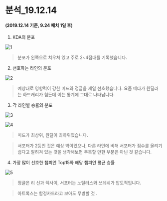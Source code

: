 # 분석_19.12.14

#### (2019.12.14 기준, 9.24 패치 1일 후)

1. KDA의 분포

![1](https://user-images.githubusercontent.com/58083333/70853077-7eff5800-1eec-11ea-9b73-c888db29dc2c.png)

> 분포가 왼쪽으로 치우쳐 있고 주로 2~4점대를 기록했습니다.

2. 선호하는 라인의 분포

![2](https://user-images.githubusercontent.com/58083333/70853079-80308500-1eec-11ea-85cf-0c967560d8b4.png)

> 예상대로 영향력이 강한 미드와 정글을 제일 선호했습니다. 요즘 메타가 원딜러는 하드캐리가 힘든데 이는 통계에 그대로 나타납니다.

3. 각 라인별 승률의 분포

![3](https://user-images.githubusercontent.com/58083333/70853080-80c91b80-1eec-11ea-96a1-e181dd7b92f7.png)

![4](https://user-images.githubusercontent.com/58083333/70853082-8161b200-1eec-11ea-8568-3d799f092cc1.png)

>  미드가 최상위, 원딜이 최하위였습니다.

> 서포터가 2등인 것은 예상 밖이었으나, 다른 라인에 비해 서포터가 점수를 올리기 쉽다고 알려져 있는 것을 생각해보면 주목할 만한 부분은 아닌 것 같습니다.

4. 가장 많이 선호한 챔피언 Top15와 해당 챔피언 평균 승률

![5](https://user-images.githubusercontent.com/58083333/70853083-81fa4880-1eec-11ea-97b9-1c68b2c8c55e.png)

> 정글은 리 신과 렉사이, 서포터는 노틸러스와 쓰레쉬가 압도적입니다.

> 아트록스는 함정카드라고 보아도 무방할 것 .
